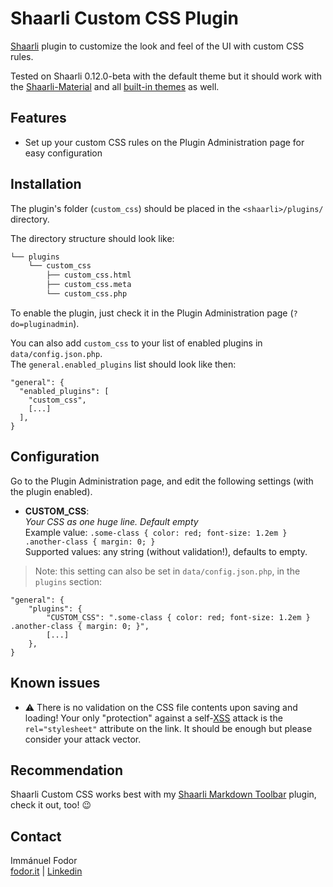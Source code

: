 # Shaarli Custom CSS Plugin

[Shaarli](https://github.com/shaarli/Shaarli) plugin to customize the look and feel of the UI with custom CSS rules. 

Tested on Shaarli 0.12.0-beta with the default theme but it should work with the [Shaarli-Material](https://github.com/kalvn/Shaarli-Material) and all [built-in themes](https://github.com/shaarli/Shaarli/tree/master/tpl/) as well.

## Features

* Set up your custom CSS rules on the Plugin Administration page for easy configuration

## Installation

The plugin's folder (`custom_css`) should be placed in the `<shaarli>/plugins/` directory.

The directory structure should look like:

```bash 
└── plugins
    └── custom_css
        ├── custom_css.html
        ├── custom_css.meta
        └── custom_css.php
```

To enable the plugin, just check it in the Plugin Administration page (`?do=pluginadmin`).

You can also add `custom_css` to your list of enabled plugins in `data/config.json.php`.\
The `general.enabled_plugins` list should look like then:

```
"general": {
  "enabled_plugins": [
    "custom_css",
    [...]
  ],
}
```

## Configuration

Go to the Plugin Administration page, and edit the following settings (with the plugin enabled).

* **CUSTOM_CSS**:  
*Your CSS as one huge line. Default empty*  
Example value: `.some-class { color: red; font-size: 1.2em } .another-class { margin: 0; }`  
Supported values: any string (without validation!), defaults to empty.

> Note: this setting can also be set in `data/config.json.php`, in the `plugins` section:

```
"general": {
    "plugins": {
        "CUSTOM_CSS": ".some-class { color: red; font-size: 1.2em } .another-class { margin: 0; }",
        [...]
    },
}
```

## Known issues

- :warning: There is no validation on the CSS file contents upon saving and loading! Your only "protection" against a self-[XSS](https://en.wikipedia.org/wiki/Cross-site_scripting) attack is the `rel="stylesheet"` attribute on the link. It should be enough but please consider your attack vector.

## Recommendation 

Shaarli Custom CSS works best with my [Shaarli Markdown Toolbar](https://github.com/immanuelfodor/shaarli-markdown-toolbar) plugin, check it out, too! 😉

## Contact

Immánuel Fodor  
[fodor.it](https://fodor.it/shaarlifactorit) | [Linkedin](https://fodor.it/shaarlifactorin)
